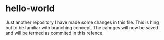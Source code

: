# hello-world
Just another repository
I have made some changes in this file.
This is hing but to be familiar with branching concept.
The cahnges will now be saved and will be termed as commited in this refence.
